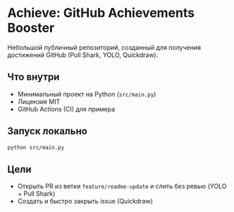 # Achieve: GitHub Achievements Booster

Небольшой публичный репозиторий, созданный для получения достижений GitHub (Pull Shark, YOLO, Quickdraw).

## Что внутри
- Минимальный проект на Python (`src/main.py`)
- Лицензия MIT
- GitHub Actions (CI) для примера

## Запуск локально

```bash
python src/main.py
```

## Цели
- Открыть PR из ветки `feature/readme-update` и слить без ревью (YOLO + Pull Shark)
- Создать и быстро закрыть issue (Quickdraw)



